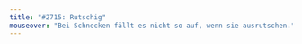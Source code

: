 ```yaml
---
title: "#2715: Rutschig"
mouseover: "Bei Schnecken fällt es nicht so auf, wenn sie ausrutschen."
---
```

